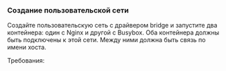 
### Создание пользовательской сети

Создайте пользовательскую сеть с драйвером bridge и запустите два контейнера: один с Nginx и другой с Busybox. Оба контейнера должны быть подключены к этой сети. Между ними должна быть связь по имени хоста.

Требования:
